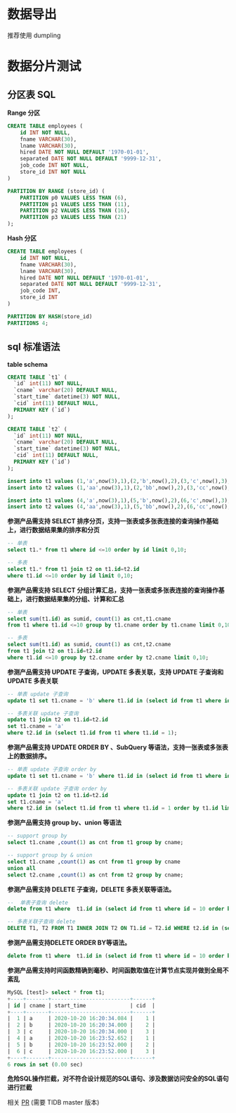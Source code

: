 # 数据导出

推荐使用 dumpling

# 数据分片测试

## 分区表 SQL

**Range 分区**

```sql
CREATE TABLE employees (
    id INT NOT NULL,
    fname VARCHAR(30),
    lname VARCHAR(30),
    hired DATE NOT NULL DEFAULT '1970-01-01',
    separated DATE NOT NULL DEFAULT '9999-12-31',
    job_code INT NOT NULL,
    store_id INT NOT NULL
)

PARTITION BY RANGE (store_id) (
    PARTITION p0 VALUES LESS THAN (6),
    PARTITION p1 VALUES LESS THAN (11),
    PARTITION p2 VALUES LESS THAN (16),
    PARTITION p3 VALUES LESS THAN (21)
);
```

**Hash 分区**

```sql
CREATE TABLE employees (
    id INT NOT NULL,
    fname VARCHAR(30),
    lname VARCHAR(30),
    hired DATE NOT NULL DEFAULT '1970-01-01',
    separated DATE NOT NULL DEFAULT '9999-12-31',
    job_code INT,
    store_id INT
)

PARTITION BY HASH(store_id)
PARTITIONS 4;
```

## sql 标准语法

**table schema**

```sql
CREATE TABLE `t1` (
  `id` int(11) NOT NULL,
  `cname` varchar(20) DEFAULT NULL,
  `start_time` datetime(3) NOT NULL,
  `cid` int(11) DEFAULT NULL,
  PRIMARY KEY (`id`)
);

CREATE TABLE `t2` (
  `id` int(11) NOT NULL,
  `cname` varchar(20) DEFAULT NULL,
  `start_time` datetime(3) NOT NULL,
  `cid` int(11) DEFAULT NULL,
  PRIMARY KEY (`id`)
);

insert into t1 values (1,'a',now(3),1),(2,'b',now(),2),(3,'c',now(),3);
insert into t2 values (1,'aa',now(3),1),(2,'bb',now(),2),(3,'cc',now(),3);

insert into t1 values (4,'a',now(3),1),(5,'b',now(),2),(6,'c',now(),3);
insert into t2 values (4,'aa',now(3),1),(5,'bb',now(),2),(6,'cc',now(),3);
```

**参测产品需支持 SELECT 排序分页，支持一张表或多张表连接的查询操作基础上，进行数据结果集的排序和分页**

```sql
-- 单表
select t1.* from t1 where id <=10 order by id limit 0,10;

-- 多表
select t1.* from t1 join t2 on t1.id=t2.id 
where t1.id <=10 order by id limit 0,10;
```

**参测产品需支持 SELECT 分组计算汇总，支持一张表或多张表连接的查询操作基础上，进行数据结果集的分组、计算和汇总**

```sql
-- 单表
select sum(t1.id) as sumid, count(1) as cnt,t1.cname
from t1 where t1.id <=10 group by t1.cname order by t1.cname limit 0,10;

-- 多表
select sum(t1.id) as sumid, count(1) as cnt,t2.cname
from t1 join t2 on t1.id=t2.id 
where t1.id <=10 group by t2.cname order by t2.cname limit 0,10;
```

**参测产品需支持 UPDATE 子查询，UPDATE 多表关联，支持 UPDATE 子查询和 UPDATE 多表关联**

```sql
-- 单表 update 子查询
update t1 set t1.cname = 'b' where t1.id in (select id from t1 where id = 1);

-- 多表关联 update 子查询
update t1 join t2 on t1.id=t2.id 
set t1.cname = 'a' 
where t2.id in (select t1.id from t1 where t1.id = 1);
```

**参测产品需支持 UPDATE ORDER BY 、SubQuery 等语法，支持一张表或多张表上的数据排序。**

```sql
-- 单表 update 子查询 order by 
update t1 set t1.cname = 'b' where t1.id in (select id from t1 where id = 1 order by id limit 1);

-- 多表关联 update 子查询 order by
update t1 join t2 on t1.id=t2.id 
set t1.cname = 'a' 
where t2.id in (select t1.id from t1 where t1.id = 1 order by t1.id limit 1);
```

**参测产品需支持 group by、union 等语法**

```sql
-- support group by 
select t1.cname ,count(1) as cnt from t1 group by cname;

-- support group by & union
select t1.cname ,count(1) as cnt from t1 group by cname
union all
select t2.cname ,count(1) as cnt from t2 group by cname;
```

**参测产品需支持 DELETE 子查询，DELETE 多表关联等语法。**

```sql
--  单表子查询 delete
delete from t1 where  t1.id in (select id from t1 where id = 10 order by id limit 1);

-- 多表关联子查询 delete
DELETE T1, T2 FROM T1 INNER JOIN T2 ON T1.id = T2.id WHERE t2.id in (select t1.id from t1 where t1.id = 10 order by t1.id limit 1);
```

**参测产品需支持DELETE ORDER BY等语法。**

```sql
delete from t1 where  t1.id in (select id from t1 where id = 10 order by id limit 1);
```

**参测产品需支持时间函数精确到毫秒、时间函数取值在计算节点实现并做到全局不紊乱**

```sql
MySQL [test]> select * from t1;
+----+-------+-------------------------+------+
| id | cname | start_time              | cid  |
+----+-------+-------------------------+------+
|  1 | a     | 2020-10-20 16:20:34.084 |    1 |
|  2 | b     | 2020-10-20 16:20:34.000 |    2 |
|  3 | c     | 2020-10-20 16:20:34.000 |    3 |
|  4 | a     | 2020-10-20 16:23:52.652 |    1 |
|  5 | b     | 2020-10-20 16:23:52.000 |    2 |
|  6 | c     | 2020-10-20 16:23:52.000 |    3 |
+----+-------+-------------------------+------+
6 rows in set (0.00 sec)
```

**危险SQL操作拦截，对不符合设计规范的SQL语句、涉及数据访问安全的SQL语句进行拦截**

相关 [PR](http://github.com/pingcap/tidb/pull/20184/files) (需要 TIDB master 版本)
